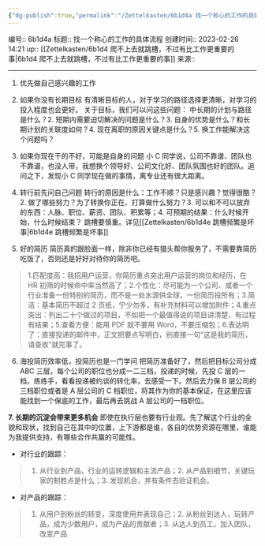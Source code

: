 ```yaml
---
{"dg-publish":true,"permalink":"/Zettelkasten/6b1d4a 找一个称心的工作的具体流程/","dgPassFrontmatter":true}
---
```


编号:: 6b1d4a
标题:: 找一个称心的工作的具体流程
创建时间:: 2023-02-26 14:21
up:: [[Zettelkasten/6b1d4 爬不上去就跳槽，不过有比工作更重要的事\|6b1d4 爬不上去就跳槽，不过有比工作更重要的事]]
来源:: 

---
1. 优先做自己感兴趣的工作

2. 如果你没有长期目标
有清晰目标的人，对于学习的路径选择更清晰，对学习的投入程度也会更好。
关于目标，我们可以问这些问题：
中长期的计划与路径是什么？2. 短期内需要迫切解决的问题是什么？3. 自身的优势是什么？和长期计划的关联度如何？4. 现在离职的原因关键点是什么？5. 换工作能解决这个问题吗？

3. 如果你现在干的不好，可能是自身的问题
小 C 同学说，公司不靠谱、团队也不靠谱，也没人带，我想换个领导好、公司文化好、团队氛围也好的团队。追问之下，发现小 C 同学现在做的事情，离专业还有很大距离。

4. 转行前先问自己问题
转行的原因是什么：工作不顺？只是感兴趣？觉得很酷？2. 做了哪些努力？为了转换你正在、打算做什么努力？3. 可以和不可以放弃的东西：人脉、职位、薪资、团队、积累等；4. 可预期的结果：什么时候开始，什么时候结束？
跳槽要慎重。详见[[Zettelkasten/6b1d4e 跳槽频繁是坏事\|6b1d4e 跳槽频繁是坏事]]

5. 好的简历
简历真的跟脸面一样，除非你已经有猎头帮你服务了，不需要靠简历吃饭了，否则还是好好对待你的简历吧。
> 1.匹配度高：我招用户运营，你简历重点突出用户运营的岗位和经历，在 HR 初筛的时候命中率当然高了；2.个性化：尽可能为一个公司、或者一个行业准备一份特别的简历，而不是一处水源供全球，一份简历投所有；3.简洁：基本简历不超过 2 页纸，宁少勿多，有补充材料可以增加附件；4.重点突出：列出二十个做过的项目，不如把一个最值得说的项目讲清楚，有过程有结果；5.查看方便：能用 PDF 就不要用 Word，不要压缩包；6.表达明了：直接投递的邮件中，正文把要点写明白，别直接一句“这是我的简历，请查收”就完事了。

6. 海投简历效率低，投简历也是一门学问
把简历准备好了，然后把目标公司分成 ABC 三层，每个公司的职位也分成一二三档，投递的时候，先投 C 层的一档，练练手，看看投递被约谈的转化率，去感受一下。然后去力保 B 层公司的三档职位或者是 A 层公司的 C 档职位，将其作为你的基本保证，在这里应该能找到一个保底的工作，最后再去挑战 A 层公司的一档职位。

**7. 长期的沉淀会带来更多机会**
即使在执行层也要有行业观。先了解这个行业的全貌和现状，找到自己在其中的位置，上下游都是谁，各自的优势资源在哪里，谁能为我提供支持，有哪些合作共赢的可能性。
- 对行业的跟踪：
> 1.  从行业到产品，行业的运转逻辑和主流产品；2. 从产品到细节，关键玩家的制胜点是什么；3. 发现机会，并有条件去验证机会。
- 对产品的跟踪：
> 1.  从用户到粉丝的转变，深度使用并表现自己；2. 从粉丝到达人，玩转产品，成为少数用户，成为产品的贡献者；3. 从达人到员工，加入团队，改变产品


